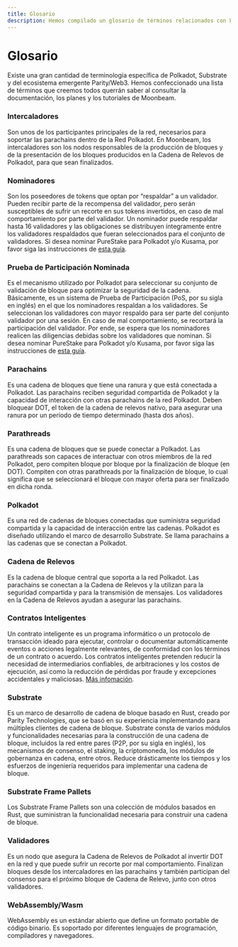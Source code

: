 ```yaml
---
title: Glosario
description: Hemos compilado un glosario de términos relacionados con Polkadot que facilitará el aprendizaje sobre el ecosistema.
---
```


# Glosario

Existe una gran cantidad de terminología específica de Polkadot, Substrate y del ecosistema emergente Parity/Web3. Hemos confeccionado una lista de términos que creemos todos querrán saber al consultar la documentación, los planes y los tutoriales de Moonbeam.

### Intercaladores

Son unos de los participantes principales de la red, necesarios para soportar las parachains dentro de la Red Polkadot. En Moonbeam, los intercaladores son los nodos responsables de la producción de bloques y de la presentación de los bloques producidos en la Cadena de Relevos de Polkadot, para que sean finalizados.

### Nominadores

Son los poseedores de tokens que optan por “respaldar” a un validador. Pueden recibir parte de la recompensa del validador, pero serán susceptibles de sufrir un recorte en sus tokens invertidos, en caso de mal comportamiento por parte del validador. Un nominador puede respaldar hasta 16 validadores y las obligaciones se distribuyen íntegramente entre los validadores respaldados que fueran seleccionados para el conjunto de validadores. Si desea nominar PureStake para Polkadot y/o Kusama, por favor siga las instrucciones de [esta guía](https://www.purestake.com/technology/polkadot-validator/).

### Prueba de Participación Nominada

Es el mecanismo utilizado por Polkadot para seleccionar su conjunto de validación de bloque para optimizar la seguridad de la cadena. Básicamente, es un sistema de Prueba de Participación (PoS, por su sigla en inglés) en el que los nominadores respaldan a los validadores. Se seleccionan los validadores con mayor respaldo para ser parte del conjunto validador por una sesión. En caso de mal comportamiento, se recortará la participación del validador. Por ende, se espera que los nominadores realicen las diligencias debidas sobre los validadores que nominan. Si desea nominar PureStake para Polkadot y/o Kusama, por favor siga las instrucciones de [esta guía](https://www.purestake.com/technology/polkadot-validator/).

### Parachains

Es una cadena de bloques que tiene una ranura y que está conectada a Polkadot. Las parachains reciben seguridad compartida de Polkadot y la capacidad de interacción con otras parachains de la red Polkadot. Deben bloquear DOT, el token de la cadena de relevos nativo, para asegurar una ranura por un período de tiempo determinado (hasta dos años).

### Parathreads

Es una cadena de bloques que se puede conectar a Polkadot. Las parathreads son capaces de interactuar con otros miembros de la red Polkadot, pero compiten bloque por bloque por la finalización de bloque (en DOT). Compiten con otras parathreads por la finalización de bloque, lo cual significa que se seleccionará el bloque con mayor oferta para ser finalizado en dicha ronda.

### Polkadot

Es una red de cadenas de bloques conectadas que suministra seguridad compartida y la capacidad de interacción entre las cadenas. Polkadot es diseñado utilizando el marco de desarrollo Substrate. Se llama parachains a las cadenas que se conectan a Polkadot.

### Cadena de Relevos

Es la cadena de bloque central que soporta a la red Polkadot. Las parachains se conectan a la Cadena de Relevos y la utilizan para la seguridad compartida y para la transmisión de mensajes. Los validadores en la Cadena de Relevos ayudan a asegurar las parachains.

### Contratos Inteligentes

Un contrato inteligente es un programa informático o un protocolo de transacción ideado para ejecutar, controlar o documentar automáticamente eventos o acciones legalmente relevantes, de conformidad con los términos de un contrato o acuerdo. Los contratos inteligentes pretenden reducir la necesidad de intermediarios confiables, de arbitraciones y los costos de ejecución, así como la reducción de pérdidas por fraude y excepciones accidentales y maliciosas. [Más infomación](https://en.wikipedia.org/wiki/Smart_contract).

### Substrate

Es un marco de desarrollo de cadena de bloque basado en Rust, creado por Parity Technologies, que se basó en su experiencia implementando para múltiples clientes de cadena de bloque. Substrate consta de varios módulos y funcionalidades necesarias para la construcción de una cadena de bloque, incluidos la red entre pares (P2P, por su sigla en inglés), los mecanismos de consenso, el staking, la criptomoneda, los módulos de gobernanza en cadena, entre otros. Reduce drásticamente los tiempos y los esfuerzos de ingeniería requeridos para implementar una cadena de bloque.

### Substrate Frame Pallets

Los Substrate Frame Pallets son una colección de módulos basados en Rust, que suministran la funcionalidad necesaria para construir una cadena de bloque. 

### Validadores

Es un nodo que asegura la Cadena de Relevos de Polkadot al invertir DOT en la red y que puede sufrir un recorte por mal comportamiento. Finalizan bloques desde los intercaladores en las parachains y también participan del consenso para el próximo bloque de Cadena de Relevo, junto con otros validadores.

### WebAssembly/Wasm

WebAssembly es un estándar abierto que define un formato portable de código binario. Es soportado por diferentes lenguajes de programación, compiladores y navegadores.
